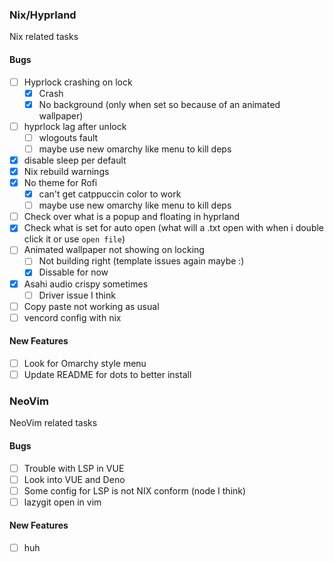 ### Nix/Hyprland

Nix related tasks

#### Bugs

- [ ] Hyprlock crashing on lock
  - [x] Crash
  - [x] No background (only when set so because of an animated wallpaper)
- [ ] hyprlock lag after unlock
  - [ ] wlogouts fault
  - [ ] maybe use new omarchy like menu to kill deps
- [x] disable sleep per default
- [x] Nix rebuild warnings
- [x] No theme for Rofi
  - [x] can't get catppuccin color to work
  - [ ] maybe use new omarchy like menu to kill deps
- [ ] Check over what is a popup and floating in hyprland
- [x] Check what is set for auto open (what will a .txt open with when i double click it or use `open file`)
- [ ] Animated wallpaper not showing on locking
  - [ ] Not building right (template issues again maybe :)
  - [x] Dissable for now
- [x] Asahi audio crispy sometimes
  - [ ] Driver issue I think
- [ ] Copy paste not working as usual
- [ ] vencord config with nix

#### New Features

- [ ] Look for Omarchy style menu
- [ ] Update README for dots to better install

### NeoVim

NeoVim related tasks

#### Bugs

- [ ] Trouble with LSP in VUE
- [ ] Look into VUE and Deno
- [ ] Some config for LSP is not NIX conform (node I think)
- [ ] lazygit open in vim

#### New Features

- [ ] huh
